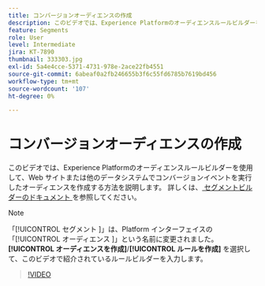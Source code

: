 ```yaml
---
title: コンバージョンオーディエンスの作成
description: このビデオでは、Experience Platformのオーディエンスルールビルダーを使用して、Web サイトまたは他のデータシステムでコンバージョンイベントを実行したオーディエンスを作成する方法を説明します。
feature: Segments
role: User
level: Intermediate
jira: KT-7890
thumbnail: 333303.jpg
exl-id: 5a4e4cce-5371-4731-978e-2ace22fb4551
source-git-commit: 6abeaf0a2fb246655b3f6c55fd6785b7619bd456
workflow-type: tm+mt
source-wordcount: '107'
ht-degree: 0%

---
```


# コンバージョンオーディエンスの作成

このビデオでは、Experience Platformのオーディエンスルールビルダーを使用して、Web サイトまたは他のデータシステムでコンバージョンイベントを実行したオーディエンスを作成する方法を説明します。 詳しくは、[ セグメントビルダーのドキュメント ](https://experienceleague.adobe.com/docs/experience-platform/segmentation/ui/segment-builder.html?lang=ja) を参照してください。

>[!NOTE]
>
> 「[!UICONTROL  セグメント ]」は、Platform インターフェイスの「[!UICONTROL  オーディエンス ]」という名前に変更されました。 **[!UICONTROL オーディエンスを作成]**/**[!UICONTROL ルールを作成]** を選択して、このビデオで紹介されているルールビルダーを入力します。

>[!VIDEO](https://video.tv.adobe.com/v/333303/?learn=on&enablevpops)

